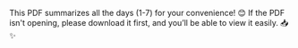 This PDF summarizes all the days (1-7) for your convenience! 😊 If the PDF isn't opening, please download it first, and you’ll be able to view it easily. 📥✨
